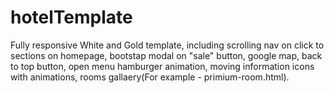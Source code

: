 # hotelTemplate
Fully responsive White and Gold template, including scrolling nav on click to sections on homepage, bootstap modal on "sale" button, google map, back to top button, open menu hamburger animation, moving information icons with animations, rooms gallaery(For example - primium-room.html).  
